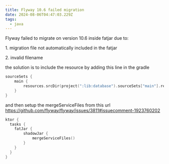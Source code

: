 ```yaml
---
title: Flyway 10.6 failed migration
date: 2024-08-06T04:47:03.229Z
tags:
  - java
---
```

F﻿lyway failed to migrate on version 10.6  inside fatjar due to:

1﻿. migration file not automatically included in the fatjar

2﻿. invalid filename

t﻿he solution is to include the resource by adding this line in the gradle

```kotlin
sourceSets {
    main {
        resources.srcDir(project(":lib:database").sourceSets["main"].resources.srcDirs)
    }
}
```

a﻿nd then setup the mergeServiceFiles from this url
https://github.com/flyway/flyway/issues/3811#issuecomment-1923760202

```kotlin
ktor {
  tasks {
    fatJar {
        shadowJar {
            mergeServiceFiles()
        }
    }
  }
}
```